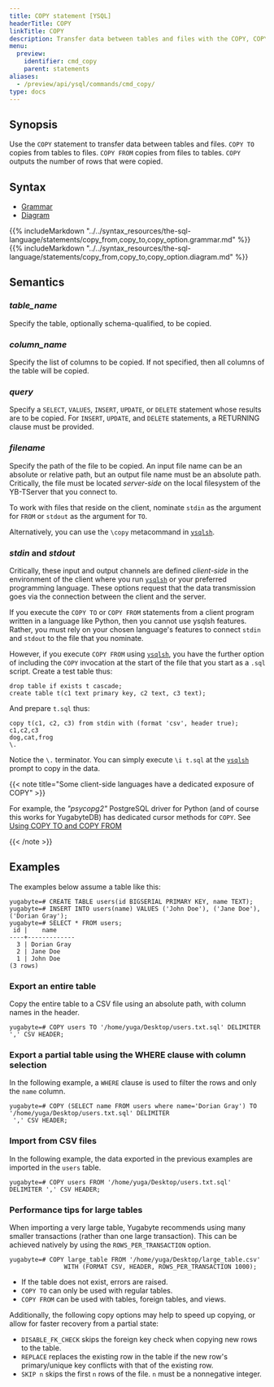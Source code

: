 ```yaml
---
title: COPY statement [YSQL]
headerTitle: COPY
linkTitle: COPY
description: Transfer data between tables and files with the COPY, COPY TO, and COPY FROM statements.
menu:
  preview:
    identifier: cmd_copy
    parent: statements
aliases:
  - /preview/api/ysql/commands/cmd_copy/
type: docs
---
```


## Synopsis

Use the `COPY` statement to transfer data between tables and files. `COPY TO` copies from tables to files. `COPY FROM` copies from files to tables. `COPY` outputs the number of rows that were copied.

## Syntax

<ul class="nav nav-tabs nav-tabs-yb">
  <li >
    <a href="#grammar" class="nav-link active" id="grammar-tab" data-toggle="tab" role="tab" aria-controls="grammar" aria-selected="true">
      <i class="fas fa-file-alt" aria-hidden="true"></i>
      Grammar
    </a>
  </li>
  <li>
    <a href="#diagram" class="nav-link" id="diagram-tab" data-toggle="tab" role="tab" aria-controls="diagram" aria-selected="false">
      <i class="fas fa-project-diagram" aria-hidden="true"></i>
      Diagram
    </a>
  </li>
</ul>

<div class="tab-content">
  <div id="grammar" class="tab-pane fade show active" role="tabpanel" aria-labelledby="grammar-tab">
  {{% includeMarkdown "../../syntax_resources/the-sql-language/statements/copy_from,copy_to,copy_option.grammar.md" %}}
  </div>
  <div id="diagram" class="tab-pane fade" role="tabpanel" aria-labelledby="diagram-tab">
  {{% includeMarkdown "../../syntax_resources/the-sql-language/statements/copy_from,copy_to,copy_option.diagram.md" %}}
  </div>
</div>

## Semantics

### *table_name*

Specify the table, optionally schema-qualified, to be copied.

### *column_name*

Specify the list of columns to be copied. If not specified, then all columns of the table will be copied.

### *query*

Specify a `SELECT`, `VALUES`, `INSERT`, `UPDATE`, or `DELETE` statement whose results are to be copied. For `INSERT`, `UPDATE`, and `DELETE` statements, a RETURNING clause must be provided.

### *filename*

Specify the path of the file to be copied. An input file name can be an absolute or relative path, but an output file name must be an absolute path. Critically, the file must be located _server-side_ on the local filesystem of the YB-TServer that you connect to.

To work with files that reside on the client, nominate `stdin` as the argument for `FROM` or `stdout` as the argument for `TO`.

Alternatively, you can use the `\copy` metacommand in [`ysqlsh`](../../../../../admin/ysqlsh#copy-table-column-list-query-from-to-filename-program-command-stdin-stdout-pstdin-pstdout-with-option).

### *stdin* and *stdout*

Critically, these input and output channels are defined _client-side_ in the environment of the client where you run  [`ysqlsh`](../../../../../admin/ysqlsh#copy-table-column-list-query-from-to-filename-program-command-stdin-stdout-pstdin-pstdout-with-option) or your preferred programming language. These options request that the data transmission goes via the connection between the client and the server.

If you execute the `COPY TO` or `COPY FROM` statements  from a client program written in a language like Python, then you cannot use ysqlsh features. Rather, you must rely on your chosen language's features to connect `stdin` and `stdout` to the file that you nominate.

However, if  you execute `COPY FROM` using  [`ysqlsh`](../../../../../admin/ysqlsh#copy-table-column-list-query-from-to-filename-program-command-stdin-stdout-pstdin-pstdout-with-option), you have the further option of including the `COPY` invocation at the start of the file that you start as a `.sql` script. Create a test table thus:

```plpgsql
drop table if exists t cascade;
create table t(c1 text primary key, c2 text, c3 text);
```

And prepare `t.sql` thus:

```
copy t(c1, c2, c3) from stdin with (format 'csv', header true);
c1,c2,c3
dog,cat,frog
\.
```

Notice the `\.` terminator. You can simply execute `\i t.sql` at the  [`ysqlsh`](../../../../../admin/ysqlsh#copy-table-column-list-query-from-to-filename-program-command-stdin-stdout-pstdin-pstdout-with-option) prompt to copy in the data.

{{< note title="Some client-side languages have a dedicated exposure of COPY" >}}

For example, the _"psycopg2"_ PostgreSQL driver for Python (and of course this works for YugabyteDB) has dedicated cursor methods for `COPY`.  See <a href="https://www.psycopg.org/docs/usage.html#using-copy-to-and-copy-from" target="_blank">Using COPY TO and COPY FROM <i class="fas fa-external-link-alt"></i></a>

{{< /note >}}

## Examples

The examples below assume a table like this:

```plpgsql
yugabyte=# CREATE TABLE users(id BIGSERIAL PRIMARY KEY, name TEXT);
yugabyte=# INSERT INTO users(name) VALUES ('John Doe'), ('Jane Doe'), ('Dorian Gray');
yugabyte=# SELECT * FROM users;
 id |    name
----+-------------
  3 | Dorian Gray
  2 | Jane Doe
  1 | John Doe
(3 rows)
```

### Export an entire table

Copy the entire table to a CSV file using an absolute path, with column names in the header.

```plpgsql
yugabyte=# COPY users TO '/home/yuga/Desktop/users.txt.sql' DELIMITER ',' CSV HEADER;
```

### Export a partial table using the WHERE clause with column selection

In the following example, a `WHERE` clause is used to filter the rows and only the `name` column.


```plpgsql
yugabyte=# COPY (SELECT name FROM users where name='Dorian Gray') TO '/home/yuga/Desktop/users.txt.sql' DELIMITER
 ',' CSV HEADER;
```

### Import from CSV files

In the following example, the data exported in the previous examples are imported in the `users` table.

```plpgsql
yugabyte=# COPY users FROM '/home/yuga/Desktop/users.txt.sql' DELIMITER ',' CSV HEADER;
```


### Performance tips for large tables

When importing a very large table, Yugabyte recommends using many smaller transactions (rather than one large transaction).
This can be achieved natively by using the `ROWS_PER_TRANSACTION` option.

```plpgsql
yugabyte=# COPY large_table FROM '/home/yuga/Desktop/large_table.csv'
               WITH (FORMAT CSV, HEADER, ROWS_PER_TRANSACTION 1000);
```


- If the table does not exist, errors are raised.
- `COPY TO` can only be used with regular tables.
- `COPY FROM` can be used with tables, foreign tables, and views.

Additionally, the following copy options may help to speed up copying, or allow for faster recovery from a partial state:
* `DISABLE_FK_CHECK` skips the foreign key check when copying new rows to the table.
* `REPLACE` replaces the existing row in the table if the new row's primary/unique key conflicts with that of the existing row.
* `SKIP n` skips the first `n` rows of the file. `n` must be a nonnegative integer.

